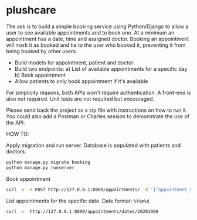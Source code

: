 # plushcare


The ask is to build a simple booking service using Python/Django to allow a user to see available appointments and to book one. At a minimum an appointment has a date, time and assigned doctor. 
Booking an appointment will mark it as booked and tie to the user who booked it, preventing it from being booked by other users.

- Build models for appointment, patient and doctor
- Build two endpoints:
a) List of available appointments for a specific day
b) Book appointment
- Allow patients to only book appointment if it's available

For simplicity reasons, both APIs won't require authentication. A front-end is also not required. Unit tests are not required but encouraged.

Please send back the project as a zip file with instructions on how to run it. You could also add a Postman or Charles session to demonstrate the use of the API.


HOW TO:

Apply migration and run server. Database is populated with patients and doctors.
```bash
python manage.py migrate booking
python manage.py runserver
```

Book appointment
```bash
curl -v -X POST http://127.0.0.1:8000/appointments/ -d '{"appointment_start":"2020-10-08T12:14:58.975532", "appointment_finish":"2020-10-08T16:14:58.975532", "doctor_id":2 }'
```

List appointments for the specific date. Date format: `%Y%m%d`
```bash
curl -v  http://127.0.0.1:8000/appointments/dates/20201008
```
